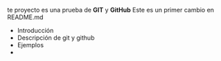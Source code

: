 te proyecto es una prueba de **GIT** y **GitHub**
Este es un primer cambio en README.md 
* Introducción
* Descripción de git y github
* Ejemplos
* 
